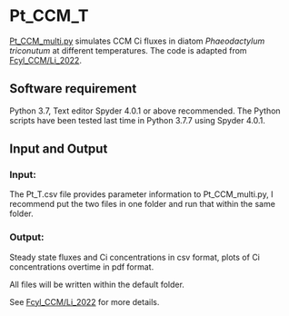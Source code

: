 # Pt_CCM_T
[Pt_CCM_multi.py](https://github.com/limengwsu/Pt_CCM_T/blob/main/Pt_CCM_multi.py) simulates CCM Ci fluxes in diatom *Phaeodactylum triconutum* at different temperatures. The code is adapted from [Fcyl_CCM/Li_2022](https://github.com/limengwsu/Fcyl_CCM/tree/main/Li_2022).

## Software requirement

Python 3.7, Text editor Spyder 4.0.1 or above recommended. The Python scripts have been tested last time in Python 3.7.7 using Spyder 4.0.1.

## Input and Output

### Input: 

The Pt_T.csv file provides parameter information to Pt_CCM_multi.py, I recommend put the two files in one folder and run that within the same folder.

### Output:

Steady state fluxes and Ci concentrations in csv format, plots of Ci concentrations overtime in pdf format. 

All files will be written within the default folder.

See [Fcyl_CCM/Li_2022](https://github.com/limengwsu/Fcyl_CCM/tree/main/Li_2022) for more details.
